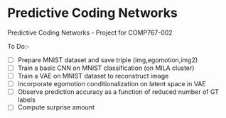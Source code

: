# Predictive Coding Networks
Predictive Coding Networks - Project for COMP767-002

To Do:-
+ [ ] Prepare MNIST dataset and save triple (img,egomotion,img2)
+ [ ] Train a basic CNN on MNIST classification (on MILA cluster)
+ [ ] Train a VAE on MNIST dataset to reconstruct image
+ [ ] Incorporate egomotion conditionalization on latent space in VAE
+ [ ] Observe prediction accuracy as a function of reduced number of GT labels
+ [ ] Compute surprise amount
